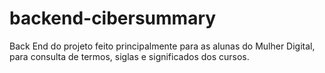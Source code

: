 # backend-cibersummary
Back End do projeto feito principalmente para as alunas do Mulher Digital, para consulta de termos, siglas e significados dos cursos.
